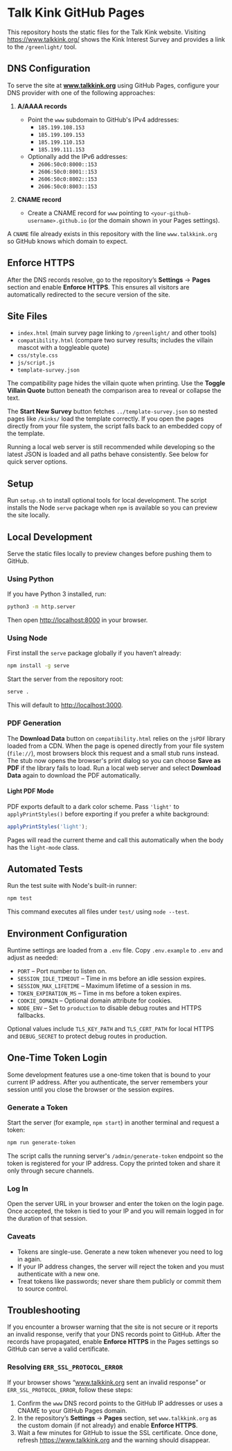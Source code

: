 # Talk Kink GitHub Pages

This repository hosts the static files for the Talk Kink website.
Visiting https://www.talkkink.org/ shows the Kink Interest Survey and
provides a link to the `/greenlight/` tool.

## DNS Configuration

To serve the site at **www.talkkink.org** using GitHub Pages, configure your DNS provider with one of the following approaches:

1. **A/AAAA records**
   - Point the `www` subdomain to GitHub's IPv4 addresses:
     - `185.199.108.153`
     - `185.199.109.153`
     - `185.199.110.153`
     - `185.199.111.153`
   - Optionally add the IPv6 addresses:
     - `2606:50c0:8000::153`
     - `2606:50c0:8001::153`
     - `2606:50c0:8002::153`
     - `2606:50c0:8003::153`

2. **CNAME record**
   - Create a CNAME record for `www` pointing to `<your-github-username>.github.io` (or the domain shown in your Pages settings).

A `CNAME` file already exists in this repository with the line `www.talkkink.org` so GitHub knows which domain to expect.

## Enforce HTTPS

After the DNS records resolve, go to the repository’s **Settings** → **Pages** section and enable **Enforce HTTPS**. This ensures all visitors are automatically redirected to the secure version of the site.

## Site Files

- `index.html` (main survey page linking to `/greenlight/` and other tools)
- `compatibility.html` (compare two survey results; includes the villain mascot with a toggleable quote)
- `css/style.css`
- `js/script.js`
- `template-survey.json`

The compatibility page hides the villain quote when printing. Use the **Toggle Villain Quote** button beneath the comparison area to reveal or collapse the text.

The **Start New Survey** button fetches `../template-survey.json` so nested
pages like `/kinks/` load the template correctly. If you open the pages
directly from your file system, the script falls back to an embedded copy of
the template.

Running a local web server is still recommended while developing so the latest
JSON is loaded and all paths behave consistently. See below for quick server
options.

## Setup

Run `setup.sh` to install optional tools for local development. The script
installs the Node `serve` package when `npm` is available so you can preview
the site locally.

## Local Development

Serve the static files locally to preview changes before pushing them to GitHub.

### Using Python

If you have Python 3 installed, run:

```bash
python3 -m http.server
```

Then open <http://localhost:8000> in your browser.

### Using Node

First install the `serve` package globally if you haven’t already:

```bash
npm install -g serve
```

Start the server from the repository root:

```bash
serve .
```

This will default to <http://localhost:3000>.

### PDF Generation

The **Download Data** button on `compatibility.html` relies on the `jsPDF` library
loaded from a CDN. When the page is opened directly from your file system
(`file://`), most browsers block this request and a small stub runs instead. The
stub now opens the browser's print dialog so you can choose **Save as PDF** if the
library fails to load. Run a local web server and select **Download Data** again
to download the PDF automatically.

#### Light PDF Mode

PDF exports default to a dark color scheme. Pass `'light'` to `applyPrintStyles()`
before exporting if you prefer a white background:

```javascript
applyPrintStyles('light');
```

Pages will read the current theme and call this automatically when the body
has the `light-mode` class.

## Automated Tests

Run the test suite with Node's built-in runner:

```bash
npm test
```

This command executes all files under `test/` using `node --test`.

## Environment Configuration

Runtime settings are loaded from a `.env` file. Copy `.env.example` to `.env`
and adjust as needed:

- `PORT` – Port number to listen on.
- `SESSION_IDLE_TIMEOUT` – Time in ms before an idle session expires.
- `SESSION_MAX_LIFETIME` – Maximum lifetime of a session in ms.
- `TOKEN_EXPIRATION_MS` – Time in ms before a token expires.
- `COOKIE_DOMAIN` – Optional domain attribute for cookies.
- `NODE_ENV` – Set to `production` to disable debug routes and HTTPS fallbacks.

Optional values include `TLS_KEY_PATH` and `TLS_CERT_PATH` for local HTTPS and
`DEBUG_SECRET` to protect debug routes in production.

## One-Time Token Login

Some development features use a one-time token that is bound to your current
IP address. After you authenticate, the server remembers your session until you
close the browser or the session expires.

### Generate a Token

Start the server (for example, `npm start`) in another terminal and request a token:

```bash
npm run generate-token
```

The script calls the running server's `/admin/generate-token` endpoint so the
token is registered for your IP address. Copy the printed token and share it
only through secure channels.

### Log In

Open the server URL in your browser and enter the token on the login page.
Once accepted, the token is tied to your IP and you will remain logged in for
the duration of that session.

### Caveats

- Tokens are single-use. Generate a new token whenever you need to log in
  again.
- If your IP address changes, the server will reject the token and you must
  authenticate with a new one.
- Treat tokens like passwords; never share them publicly or commit them to
  source control.

## Troubleshooting

If you encounter a browser warning that the site is not secure or it reports an invalid response, verify that your DNS records point to GitHub. After the records have propagated, enable **Enforce HTTPS** in the Pages settings so GitHub can serve a valid certificate.

### Resolving `ERR_SSL_PROTOCOL_ERROR`
If your browser shows “www.talkkink.org sent an invalid response” or `ERR_SSL_PROTOCOL_ERROR`, follow these steps:
1. Confirm the `www` DNS record points to the GitHub IP addresses or uses a CNAME to your GitHub Pages domain.
2. In the repository’s **Settings** → **Pages** section, set `www.talkkink.org` as the custom domain (if not already) and enable **Enforce HTTPS**.
3. Wait a few minutes for GitHub to issue the SSL certificate. Once done, refresh https://www.talkkink.org and the warning should disappear.
